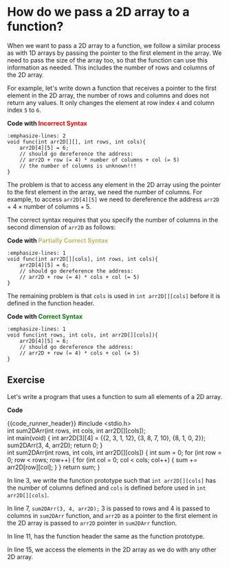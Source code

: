 # How do we pass a 2D array to a function?

When we want to pass a 2D array to a function, we follow a similar process as with 1D arrays by passing the pointer to the first element in the array. We need to pass the size of the array too, so that the function can use this information as needed. This includes the number of rows and columns of the 2D array.

For example, let's write down a function that receives a pointer to the first element in the 2D array, the number of rows and columns and does not return any values. It only changes the element at row index `4` and column index `5` to `6`.

**Code with <span style="color: red;">Incorrect Syntax</span>**

```{code-block} c
:emphasize-lines: 2
void func(int arr2D[][], int rows, int cols){
    arr2D[4][5] = 6; 
    // should go dereference the address:
    // arr2D + row (= 4) * number of columns + col (= 5)
    // the number of columns is unknown!!!
}
```

The problem is that to access any element in the 2D array using the pointer to the first element in the array, we need the number of columns. For example, to access `arr2D[4][5]` we need to dereference the address `arr2D` $+\mbox{ }4 \times \mbox{number of columns} + 5$.

The correct syntax requires that you specify the number of columns in the second dimension of `arr2D` as follows:

**Code with <span style="color: DarkKhaki;">Partially Correct Syntax</span>**

```{code-block} c
:emphasize-lines: 1
void func(int arr2D[][cols], int rows, int cols){
    arr2D[4][5] = 6; 
    // should go dereference the address:
    // arr2D + row (= 4) * cols + col (= 5)
}
```

The remaining problem is that `cols` is used in `int arr2D[][cols]` before it is defined in the function header.

**Code with <span style="color: green;">Correct Syntax</span>**

```{code-block} c
:emphasize-lines: 1
void func(int rows, int cols, int arr2D[][cols]){
    arr2D[4][5] = 6; 
    // should go dereference the address:
    // arr2D + row (= 4) * cols + col (= 5)
}
```


## Exercise

Let's write a program that uses a function to sum all elements of a 2D array. 

**Code**

{{code_runner_header}}
<code-runner language="c"  highlight-lines="3 7 11 15">
#include &lt;stdio.h&gt;
<br>
int sum2DArr(int rows, int cols, int arr2D[][cols]);
<br>
int main(void) {
  int arr2D[3][4] = {{2, 3, 1, 12}, {3, 8, 7, 10}, {8, 1, 0, 2}};
  sum2DArr(3, 4, arr2D);
  return 0;
}
<br>
int sum2DArr(int rows, int cols, int arr2D[][cols]) {
  int sum = 0;
  for (int row = 0; row < rows; row++) {
    for (int col = 0; col < cols; col++) {
      sum += arr2D[row][col];
    }
  }
  return sum;
}
</code-runner>

In line $3$, we write the function prototype such that `int arr2D[][cols]` has the number of columns defined and `cols` is defined before used in `int arr2D[][cols]`.

In line $7$, `sum2DArr(3, 4, arr2D);` $3$ is passed to rows and $4$ is passed to columns in `sum2DArr` function, and `arr2D` as a pointer to the first element in the 2D array is passed to `arr2D` pointer in `sum2DArr` function.

In line $11$, has the function header the same as the function prototype.

In line $15$, we access the elements in the 2D array as we do with any other 2D array.
